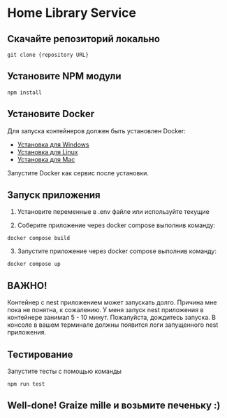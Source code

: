 # Home Library Service

## Скачайте репозиторий локально

```
git clone {repository URL}
```

## Установите NPM модули

```
npm install
```

## Установите Docker 
Для запуска контейнеров должен быть установлен Docker:
- [Установка для Windows](https://docs.docker.com/desktop/install/windows-install/)
- [Установка для Linux](https://docs.docker.com/desktop/install/linux-install/)
- [Установка для Mac](https://docs.docker.com/desktop/install/mac-install/)

Запустите Docker как сервис после установки. 


## Запуск приложения
1. Установите переменные в .env файле или используйте текущие

2. Соберите приложение через docker compose выполнив команду:
```
docker compose build
```

3. Запустите приложение через docker compose выполнив команду:
```
docker compose up
```

## **ВАЖНО!**
Контейнер с nest приложением может запускать долго. Причина мне пока не понятна, к сожалению. 
У меня запуск nest приложения в контейнере занимал 5 - 10 минут. Пожалуйста, дождитесь запуска. 
В консоле в вашем терминале должны появится логи запущенного nest приложения. 

## Тестирование
Запустите тесты с помощью команды
```
npm run test
``` 

## Well-done! Graize mille и возьмите печеньку :)

